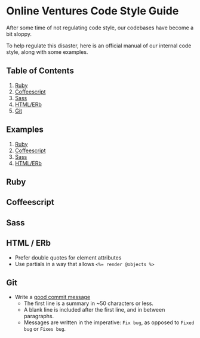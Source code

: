 Online Ventures Code Style Guide
================================

After some time of not regulating code style, our codebases have become a bit sloppy.

To help regulate this disaster, here is an official manual of our internal code style, along with some examples.

## Table of Contents

1. [Ruby](#ruby)
2. [Coffeescript](#coffeescript)
3. [Sass](#sass)
4. [HTML/ERb](#html)
5. [Git](#git)

## Examples

1. [Ruby]()
2. [Coffeescript]()
3. [Sass]()
4. [HTML/ERb]()

## Ruby


## Coffeescript


## Sass


## HTML / ERb

* Prefer double quotes for element attributes
* Use partials in a way that allows `<%= render @objects %>`

## Git

* Write a [good commit message](http://tbaggery.com/2008/04/19/a-note-about-git-commit-messages.html)
    * The first line is a summary in ~50 characters or less.
    * A blank line is included after the first line, and in between paragraphs.
    * Messages are written in the imperative: `Fix bug`, as opposed to `Fixed bug` or `Fixes bug`.
